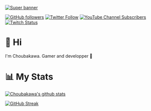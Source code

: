 
[![Super banner](https://user-images.githubusercontent.com/30017832/154855907-ea936801-8a4e-46df-9cea-87c58cbb5ca5.png)](https://choubakawa.fr/)

[![GitHub followers](https://img.shields.io/github/followers/Choubakawa?color=FA8B00&logo=GitHub&style=for-the-badge)](https://github.com/Choubakawa)
[![Twitter Follow](https://img.shields.io/twitter/follow/Choubakawa?color=1da1f2&label=FOLLOWERS&logo=twitter&style=for-the-badge)](https://twitter.com/Choubakawa)
[![YouTube Channel Subscribers](https://img.shields.io/youtube/channel/subscribers/UCG--MOfX6pbOxHYU-JeRbGw?logo=youtube&logoColor=red&style=for-the-badge)](https://www.youtube.com/channel/UCG--MOfX6pbOxHYU-JeRbGw?sub_confirmation=1)
[![Twitch Status](https://img.shields.io/twitch/status/Choubakawa?color=9146ff&logo=twitch&style=for-the-badge)](https://twitch.tv/Choubakawa)


# 👋 Hi

I'm Choubakawa. Gamer and developper 🙂

# 📊 My Stats

[![Choubakawa's github stats](https://github-readme-stats.vercel.app/api?username=choubakawa&show_icons=true&count_private=true&theme=dark&hide=stars&icon_color=FA8B00&title_color=FA8B00)](https://github.com/choubakawa)

[![GitHub Streak](https://github-readme-streak-stats.herokuapp.com?user=Choubakawa&theme=dark&date_format=j%20M%5B%20Y%5D&sideLabels=FA8B00&sideNums=FA8B00)](https://github.com/choubakawa)

<!--
**Choubakawa/choubakawa** is a ✨ _special_ ✨ repository because its `README.md` (this file) appears on your GitHub profile.

Here are some ideas to get you started:

- 🔭 I’m currently working on ...
- 🌱 I’m currently learning ...
- 👯 I’m looking to collaborate on ...
- 🤔 I’m looking for help with ...
- 💬 Ask me about ...
- 📫 How to reach me: ...
- 😄 Pronouns: ...
- ⚡ Fun fact: ...
-->
